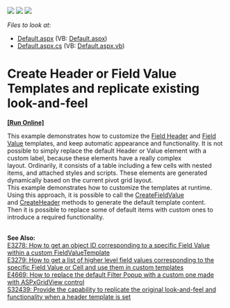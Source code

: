 <!-- default badges list -->
![](https://img.shields.io/endpoint?url=https://codecentral.devexpress.com/api/v1/VersionRange/128577063/13.1.4%2B)
[![](https://img.shields.io/badge/Open_in_DevExpress_Support_Center-FF7200?style=flat-square&logo=DevExpress&logoColor=white)](https://supportcenter.devexpress.com/ticket/details/E1805)
[![](https://img.shields.io/badge/📖_How_to_use_DevExpress_Examples-e9f6fc?style=flat-square)](https://docs.devexpress.com/GeneralInformation/403183)
<!-- default badges end -->
<!-- default file list -->
*Files to look at*:

* [Default.aspx](./CS/E1805/Default.aspx) (VB: [Default.aspx](./VB/E1805/Default.aspx))
* [Default.aspx.cs](./CS/E1805/Default.aspx.cs) (VB: [Default.aspx.vb](./VB/E1805/Default.aspx.vb))
<!-- default file list end -->
# Create Header or Field Value Templates and replicate existing look-and-feel
<!-- run online -->
**[[Run Online]](https://codecentral.devexpress.com/e1805/)**
<!-- run online end -->


<p>This example demonstrates how to customize the <a href="https://documentation.devexpress.com/#AspNet/CustomDocument3588">Field Header</a> and <a href="https://documentation.devexpress.com/#AspNet/CustomDocument3597">Field Value</a> templates, and keep automatic appearance and functionality. It is not possible to simply replace the default Header or Value element with a custom label, because these elements have a really complex layout. Ordinarily, it consists of a table including a few cells with nested items, and attached styles and scripts. These elements are generated dynamically based on the current pivot grid layout. <br />This example demonstrates how to customize the templates at runtime. Using this approach, it is possible to call the <a href="https://documentation.devexpress.com/#AspNet/DevExpressWebASPxPivotGridPivotGridFieldValueTemplateContainer_CreateFieldValuetopic">CreateFieldValue</a> and <a href="https://documentation.devexpress.com/#AspNet/DevExpressWebASPxPivotGridPivotGridHeaderTemplateContainer_CreateHeadertopic">CreateHeader</a> methods to generate the default template content. Then it is possible to replace some of default items with custom ones to introduce a required functionality. </p>
<p><br /><b>See Also:</b> <br /><a href="https://www.devexpress.com/Support/Center/p/E3278">E3278: How to get an object ID corresponding to a specific  Field Value within a custom FieldValueTemplate</a><br /><a href="https://www.devexpress.com/Support/Center/p/E3279">E3279: How to get a list of higher level field values corresponding to the specific Field Value or Cell  and use them in  custom templates</a><br /><a href="https://www.devexpress.com/Support/Center/p/E4669">E4669: How to replace the default Filter Popup with a custom one made with ASPxGridView control</a><br /><a href="https://www.devexpress.com/Support/Center/p/S32439">S32439: Provide the capability to replicate the original look-and-feel and functionality when a header template is set</a></p>

<br/>



